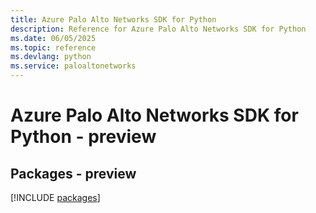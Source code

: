 ```yaml
---
title: Azure Palo Alto Networks SDK for Python
description: Reference for Azure Palo Alto Networks SDK for Python
ms.date: 06/05/2025
ms.topic: reference
ms.devlang: python
ms.service: paloaltonetworks
---
```

# Azure Palo Alto Networks SDK for Python - preview
## Packages - preview
[!INCLUDE [packages](palo-alto-networks-index.md)]